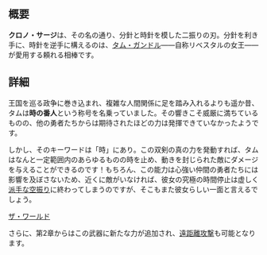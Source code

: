 <!-- title: クロノ・サージ -->

<!-- quote: レベレーション！ ……（コオロギの鳴き声） -->

<!-- chapters: -1 -->

<!-- images: (タムが初めてクロノ・サージを手にする場面), (インベントリに表示されたクロノ・サージ), (クロノ・サージの能力発動シーン) -->

<!-- model: true -->

## 概要

**クロノ・サージ**は、その名の通り、分針と時針を模した二振りの刃。分針を利き手に、時針を逆手に構えるのは、[タム・ガンドル](#entry:kronii-entry)――自称リベスタルの女王――が愛用する頼れる相棒です。

## 詳細

王国を巡る政争に巻き込まれ、複雑な人間関係に足を踏み入れるよりも遥か昔、タムは**時の番人**という称号を名乗っていました。その響きこそ威厳に満ちているものの、他の勇者たちからは期待されたほどの力は発揮できていなかったようです。

しかし、そのキーワードは「時」にあり。この双剣の真の力を発動すれば、タムはなんと一定範囲内のあらゆるものの時を止め、動きを封じられた敵にダメージを与えることができるのです！もちろん、この能力は心強い仲間の勇者たちには影響を及ぼさないため、近くに敵がいなければ、彼女の究極の時間停止は虚しく[派手な空振り](https://www.youtube.com/live/fIGfh8GmKY8?si=a7sNjbZFNPUUdXp&t=7695)に終わってしまうのですが、そこもまた彼女らしい一面と言えるでしょう。

[ザ・ワールド](#embed:https://www.youtube.com/live/zgioohaY0m4?si=wjs7xiiQwD3m2sdP&t=8108)

さらに、第2章からはこの武器に新たな力が追加され、[遠距離攻撃](#entry:revelations-entry)も可能となります。